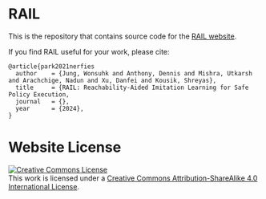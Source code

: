 # RAIL

This is the repository that contains source code for the [RAIL website](https://dennisant.github.io/rail.github.io/). 

If you find RAIL useful for your work, please cite:
```
@article{park2021nerfies
  author    = {Jung, Wonsuhk and Anthony, Dennis and Mishra, Utkarsh and Arachchige, Nadun and Xu, Danfei and Kousik, Shreyas},
  title     = {RAIL: Reachability-Aided Imitation Learning for Safe Policy Execution,
  journal   = {},
  year      = {2024},
}
```

# Website License
<a rel="license" href="http://creativecommons.org/licenses/by-sa/4.0/"><img alt="Creative Commons License" style="border-width:0" src="https://i.creativecommons.org/l/by-sa/4.0/88x31.png" /></a><br />This work is licensed under a <a rel="license" href="http://creativecommons.org/licenses/by-sa/4.0/">Creative Commons Attribution-ShareAlike 4.0 International License</a>.
